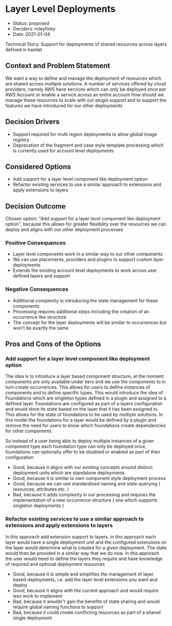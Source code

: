 # Layer Level Deployments

* Status: proposed
* Deciders: roleyfoley
* Date: 2021-01-04

Technical Story: Support for deployments of shared resources across layers defined in hamlet

## Context and Problem Statement

We want a way to define and manage the deployment of resources which are shared across multiple solutions.
A number of services offered by cloud providers, namely AWS have services which can only be deployed once per AWS Account or enable a service across an entire account
How should we manage these resources to scale with our plugin support and to support the features we have introduced for our other deployments

## Decision Drivers

* Support required for multi region deployments to allow global image registry
* Deprecation of the fragment and case style template processing which is currently used for account level deployments

## Considered Options

* Add support for a layer level component like deployment option
* Refactor existing services to use a similar approach to extensions and apply extensions to layers


## Decision Outcome

Chosen option: "Add support for a layer level component like deployment option", because this allows for greater flexibility over the resources we can deploy and aligns with our other deployment processes

### Positive Consequences

* Layer level components work in a similar way to our other components
* We can use placements, providers and plugins to support custom layer deployments
* Extends the existing account level deployments to work across user defined layers and support


### Negative Consequences

* Additional complexity in introducing the state management for these components
* Processing requires additional steps including the creation of an occurrence like structure
* The concept for the layer deployments will be similar to occurrences but won't be exactly the same

## Pros and Cons of the Options

### Add support for a layer level component like deployment option

The idea is to introduce a layer based component structure, at the moment components are only available under tiers and we use the components to in turn create occurrences. This allows for users to define instances of components and to define specific types. This would introduce the idea of Foundations which are singleton types defined in a plugin and assigned to a defined layer. Foundations are configured as part of a layers configuration and would store its state based on the layer that it has been assigned to. This allows for the state of foundations to be used by multiple solutions. In this model the foundations for a layer would be defined by a plugin and remove the need for users to know which foundations create dependencies for other components.

So instead of a user being able to deploy multiple instances of a given component type each foundation type can only be deployed once, foundations can optionally offer to be disabled or enabled as part of their configuration

* Good, because it aligns with our existing concepts around distinct deployment units which are standalone deployments
* Good, because it is similar to own component style deployment process
* Good, because we can use standardised naming and state querying ( resources, attributes etc. )
* Bad, because it adds complexity in our processing and requires the implementation of a new occurrence structure ( one which supports singleton deployments )


### Refactor existing services to use a similar approach to extensions and apply extensions to layers

In this approach add extension support to layers, in this approach each layer would have a single deployment unit and the configured extensions on the layer would determine what is created for a given deployment. The state would then be provided in a similar way that we do now. In this approach the user would need to define the layers they require and have knowledge of required and optional deployment resources

* Good, because it is simple and simplifies the management of layer based deployments, i.e. add the layer level extensions you want and deploy
* Good, because it aligns with the current approach and would require less work to implement
* Bad, because it wouldn't gain the benefits of state sharing and would require global naming functions to support
* Bad, because it could create conflicting resources as part of a shared single deployment
